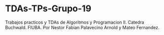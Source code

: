 # TDAs-TPs-Grupo-19
Trabajos practicos y TDAs de Algoritmos y Programacion II. Catedra Buchwald. FIUBA.
Por Nestor Fabian Palavecino Arnold y Mateo Fernandez.
